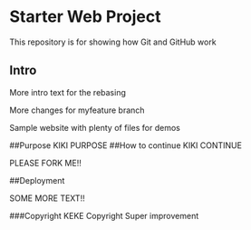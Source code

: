 # Starter Web Project

This repository is for showing how Git and GitHub work

## Intro

More intro text for the rebasing

More changes for myfeature branch

Sample website with plenty of files for demos

##Purpose
KIKI PURPOSE
##How to continue
KIKI CONTINUE

PLEASE FORK ME!!

##Deployment

SOME MORE TEXT!!

###Copyright
KEKE Copyright
Super improvement

